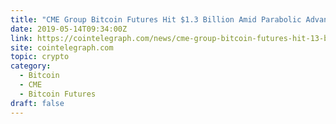 ```yaml
---
title: "CME Group Bitcoin Futures Hit $1.3 Billion Amid Parabolic Advance"
date: 2019-05-14T09:34:00Z
link: https://cointelegraph.com/news/cme-group-bitcoin-futures-hit-13-billion-amid-parabolic-advance?utm_medium=RSS&utm_source=hune
site: cointelegraph.com
topic: crypto
category:
  - Bitcoin
  - CME
  - Bitcoin Futures
draft: false
---
```

